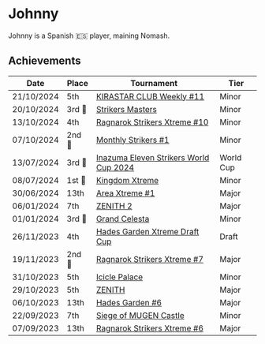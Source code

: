 # Johnny

Johnny is a Spanish :es: player, maining Nomash.

## Achievements

|Date|Place|Tournament|Tier|
|-|-|-|-|
| 21/10/2024 | 5th | [KIRASTAR CLUB Weekly #11](../../tournaments/kirastar/kirastar11.md) | Minor |
| 20/10/2024 |3rd :3rd_place_medal:|[Strikers Masters](../../tournaments/misc/masters.md) | Minor |
| 13/10/2024 | 4th | [Ragnarok Strikers Xtreme #10](../../tournaments/ragna/ragnax10.md) | Minor |
| 07/10/2024 |2nd :2nd_place_medal:| [Monthly Strikers #1](../../tournaments/misc/monthly1.md) | Minor |
| 13/07/2024 |3rd :3rd_place_medal:| [Inazuma Eleven Strikers World Cup 2024](../../tournaments/worldcup24.md) | World Cup |
| 08/07/2024 |1st :1st_place_medal:| [Kingdom Xtreme](../../tournaments/misc/kingdom.md) | Minor |
| 30/06/2024 | 13th | [Area Xtreme #1](../../tournaments/area/areax1.md) | Major |
| 06/01/2024 | 7th | [ZENITH 2](../../tournaments/misc/zenith2.md) | Major |
| 01/01/2024 |3rd :3rd_place_medal: | [Grand Celesta](../../tournaments/misc/grandcelesta.md) | Minor |
| 26/11/2023 | 4th | [Hades Garden Xtreme Draft Cup](../../tournaments/draft/hgdraftx.md) | Draft | 
| 19/11/2023 |2nd :2nd_place_medal: | [Ragnarok Strikers Xtreme #7](../../tournaments/ragna/ragnax7.md) | Major |
| 31/10/2023 | 5th | [Icicle Palace](../../tournaments/misc/icicle.md) | Minor |
| 29/10/2023 | 5th | [ZENITH](../../tournaments/misc/zenith1.md) | Major |
| 06/10/2023 | 13th | [Hades Garden #6](../../tournaments/hg/hg6.md) | Major |
| 22/09/2023 | 7th | [Siege of MUGEN Castle](../../tournaments/misc/mugen.md) | Minor |
| 07/09/2023 | 13th | [Ragnarok Strikers Xtreme #6](../../tournaments/ragna/ragnax6.md) | Major |

